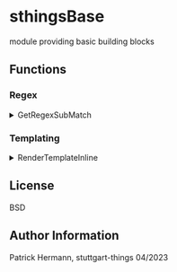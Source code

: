 # sthingsBase
module providing basic building blocks

## Functions

### Regex

<details><summary>GetRegexSubMatch</summary>
  tbd!
</details>

### Templating

<details><summary>RenderTemplateInline</summary>
  tbd!
</details>

License
-------

BSD

Author Information
------------------

Patrick Hermann, stuttgart-things 04/2023
